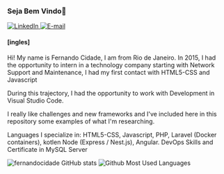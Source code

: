 ### Seja Bem Vindo👋

<!--
**Fernandocidade/fernandocidade** is a ✨ _special_ ✨ repository because its `README.md` (this file) appears on your GitHub profile.

Here are some ideas to get you started:

- 🔭 I’m currently working on ...
- 🌱 I’m currently learning ...
- 👯 I’m looking to collaborate on ...
- 🤔 I’m looking for help with ...
- 💬 Ask me about ...
- 📫 How to reach me: ...
- 😄 Pronouns: ...
- ⚡ Fun fact: ...
-->

<a href="https://www.linkedin.com/in/fernando-s-cidade-28268b104/" target="_blank">
<img src="https://img.shields.io/badge/-LinkedIn-blue?style=flat-square&logo=Linkedin&logoColor=white" alt="LinkedIn">
</a>

<a href="fernandosilvacidade@gmail.com" target="_blank">
<img src="https://img.shields.io/badge/-Gmail-c14438?style=flat-square&logo=Gmail&logoColor=white&link=mailto:nandosilvacidade@gmail.com" alt="E-mail">
</a>

<p>

  #### [ingles]
  
  Hi! My name is Fernando Cidade, I am from Rio de Janeiro.
In 2015, I had the opportunity to intern in a technology company starting with Network Support and Maintenance, I had my first contact with HTML5-CSS and Javascript

During this trajectory, I had the opportunity to work with Development in Visual Studio Code.

I really like challenges and new frameworks and I've included here in this repository some examples of what I'm researching.

Languages ​​I specialize in:
HTML5-CSS, Javascript, PHP, Laravel (Docker containers), kotlen
Node (Express / Nest.js), Angular.
DevOps Skills and Certificate in MySQL Server


  
</p>

![fernandocidade GitHub stats](https://github-readme-stats.vercel.app/api?username=fernandocidade&show_icons=true&count_private=true&theme=dark)
![Github Most Used Languages](https://github-readme-stats.vercel.app/api/top-langs/?username=fernandocidade&layout=compact&theme=dark)
